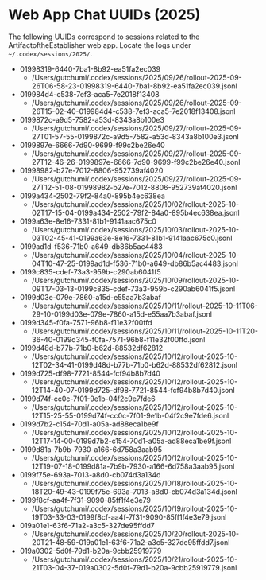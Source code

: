 # Web App Chat UUIDs (2025)

The following UUIDs correspond to sessions related to the ArtifactoftheEstablisher web app. Locate the logs under `~/.codex/sessions/2025/`.

- 01998319-6440-7ba1-8b92-ea51fa2ec039
  - /Users/gutchumi/.codex/sessions/2025/09/26/rollout-2025-09-26T06-58-23-01998319-6440-7ba1-8b92-ea51fa2ec039.jsonl
- 019984d4-c538-7ef3-aca5-7e2018f13408
  - /Users/gutchumi/.codex/sessions/2025/09/26/rollout-2025-09-26T15-02-40-019984d4-c538-7ef3-aca5-7e2018f13408.jsonl
- 0199872c-a9d5-7582-a53d-8343a8b100e3
  - /Users/gutchumi/.codex/sessions/2025/09/27/rollout-2025-09-27T01-57-55-0199872c-a9d5-7582-a53d-8343a8b100e3.jsonl
- 0199897e-6666-7d90-9699-f99c2be26e40
  - /Users/gutchumi/.codex/sessions/2025/09/27/rollout-2025-09-27T12-46-26-0199897e-6666-7d90-9699-f99c2be26e40.jsonl
- 01998982-b27e-7012-8806-952739af4020
  - /Users/gutchumi/.codex/sessions/2025/09/27/rollout-2025-09-27T12-51-08-01998982-b27e-7012-8806-952739af4020.jsonl
- 0199a434-2502-79f2-84a0-895b4ec638ea
  - /Users/gutchumi/.codex/sessions/2025/10/02/rollout-2025-10-02T17-15-04-0199a434-2502-79f2-84a0-895b4ec638ea.jsonl
- 0199a63e-8e16-7331-81b1-9141aac675c0
  - /Users/gutchumi/.codex/sessions/2025/10/03/rollout-2025-10-03T02-45-41-0199a63e-8e16-7331-81b1-9141aac675c0.jsonl
- 0199ad1d-f536-71b0-a649-db86b5ac4483
  - /Users/gutchumi/.codex/sessions/2025/10/04/rollout-2025-10-04T10-47-25-0199ad1d-f536-71b0-a649-db86b5ac4483.jsonl
- 0199c835-cdef-73a3-959b-c290ab6041f5
  - /Users/gutchumi/.codex/sessions/2025/10/09/rollout-2025-10-09T17-03-13-0199c835-cdef-73a3-959b-c290ab6041f5.jsonl
- 0199d03e-079e-7860-a15d-e55aa7b3abaf
  - /Users/gutchumi/.codex/sessions/2025/10/11/rollout-2025-10-11T06-29-10-0199d03e-079e-7860-a15d-e55aa7b3abaf.jsonl
- 0199d345-f0fa-7571-96b8-f11e32f00ffd
  - /Users/gutchumi/.codex/sessions/2025/10/11/rollout-2025-10-11T20-36-40-0199d345-f0fa-7571-96b8-f11e32f00ffd.jsonl
- 0199d48d-b77b-71b0-b62d-88532df62812
  - /Users/gutchumi/.codex/sessions/2025/10/12/rollout-2025-10-12T02-34-41-0199d48d-b77b-71b0-b62d-88532df62812.jsonl
- 0199d725-df98-7721-8544-fcf94b8b7d40
  - /Users/gutchumi/.codex/sessions/2025/10/12/rollout-2025-10-12T14-40-07-0199d725-df98-7721-8544-fcf94b8b7d40.jsonl
- 0199d74f-cc0c-7f01-9e1b-04f2c9e7fde6
  - /Users/gutchumi/.codex/sessions/2025/10/12/rollout-2025-10-12T15-25-55-0199d74f-cc0c-7f01-9e1b-04f2c9e7fde6.jsonl
- 0199d7b2-c154-70d1-a05a-ad88eca1be9f
  - /Users/gutchumi/.codex/sessions/2025/10/12/rollout-2025-10-12T17-14-00-0199d7b2-c154-70d1-a05a-ad88eca1be9f.jsonl
- 0199d81a-7b9b-7930-a166-6d758a3aab95
  - /Users/gutchumi/.codex/sessions/2025/10/12/rollout-2025-10-12T19-07-18-0199d81a-7b9b-7930-a166-6d758a3aab95.jsonl
- 0199f75e-693a-7013-a8d0-cb074d3a134d
  - /Users/gutchumi/.codex/sessions/2025/10/18/rollout-2025-10-18T20-49-43-0199f75e-693a-7013-a8d0-cb074d3a134d.jsonl
- 0199f8cf-aa4f-7f31-9090-85ff1f4e3e79
  - /Users/gutchumi/.codex/sessions/2025/10/19/rollout-2025-10-19T03-33-03-0199f8cf-aa4f-7f31-9090-85ff1f4e3e79.jsonl
- 019a01e1-63f6-71a2-a3c5-327de95ffdd7
  - /Users/gutchumi/.codex/sessions/2025/10/20/rollout-2025-10-20T21-48-59-019a01e1-63f6-71a2-a3c5-327de95ffdd7.jsonl
- 019a0302-5d0f-79d1-b20a-9cbb25919779
  - /Users/gutchumi/.codex/sessions/2025/10/21/rollout-2025-10-21T03-04-37-019a0302-5d0f-79d1-b20a-9cbb25919779.jsonl
